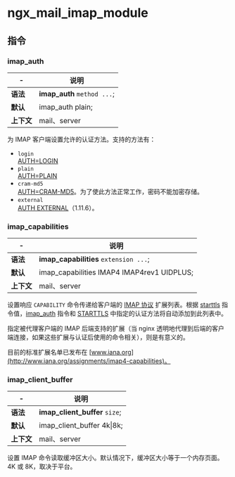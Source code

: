 # ngx_mail_imap_module

## 指令

### imap\_auth

|-|说明|
| ---| ----------------------|
|**语法**|**imap_auth** `method ...`​;|
|**默认**|imap\_auth plain;|
|**上下文**|mail、server|

为 IMAP 客户端设置允许的认证方法。支持的方法有：

* ​`login`​  
  [AUTH=LOGIN](https://tools.ietf.org/html/draft-murchison-sasl-login-00)
* ​`plain`​  
  [AUTH=PLAIN](https://tools.ietf.org/html/rfc4616)
* ​`cram-md5`​  
  [AUTH=CRAM-MD5](https://tools.ietf.org/html/rfc2195)。为了使此方法正常工作，密码不能加密存储。
* ​`external`​  
  [AUTH EXTERNAL](https://tools.ietf.org/html/rfc4422)（1.11.6）。

### imap\_capabilities

|-|说明|
| ---| ------------------------------------------------|
|**语法**|**imap_capabilities** `extension ...`​;|
|**默认**|imap\_capabilities IMAP4 IMAP4rev1 UIDPLUS;|
|**上下文**|mail、server|

设置响应 `CAPABILITY`​ 命令传递给客户端的 [IMAP 协议](https://tools.ietf.org/html/rfc3501) 扩展列表。根据 [starttls](https://docshome.gitbook.io/nginx-docs/he-xin-gong-neng/mail/ngx_mail_ssl_module#starttls) 指令值，[imap_auth](https://docshome.gitbook.io/nginx-docs/he-xin-gong-neng/mail/ngx_mail_imap_module#imap_auth) 指令和 [STARTTLS](https://tools.ietf.org/html/rfc2595) 中指定的认证方法将自动添加到此列表中。

指定被代理客户端的 IMAP 后端支持的扩展（当 nginx 透明地代理到后端的客户端连接，如果这些扩展与认证后使用的命令相关），则是有意义的。

目前的标准扩展名单已发布在 [www.iana.org](http://www.iana.org/assignments/imap4-capabilities)。

### imap\_client\_buffer

|-|说明|
| ---| ---------------------------------------|
|**语法**|**imap_client_buffer** `size`​;|
|**默认**|imap\_client\_buffer 4k\|8k;|
|**上下文**|mail、server|

设置 IMAP 命令读取缓冲区大小。默认情况下，缓冲区大小等于一个内存页面。4K 或 8K，取决于平台。
